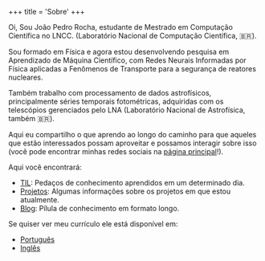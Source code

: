 +++
title = 'Sobre'
+++

Oi, Sou João Pedro Rocha, estudante de Mestrado em Computação Científica
no LNCC. (Laboratório Nacional de Computação Científica, :brazil:). 


Sou formado em Física e agora estou desenvolvendo pesquisa em Aprendizado de
Máquina Científico, com Redes Neurais Informadas por Física aplicadas a
Fenômenos de Transporte para a segurança de reatores nucleares. 

Também trabalho com processamento de dados astrofísicos, principalmente séries
temporais fotométricas, adquiridas com os telescópios gerenciados pelo LNA
(Laboratório Nacional de Astrofísica, também :brazil:).


Aqui eu compartilho o que aprendo ao longo do caminho para que aqueles que
estão interessados possam aproveitar e possamos interagir sobre isso (você pode
encontrar minhas redes sociais na [página principal](/)!). 


Aqui você encontrará:


- [TIL](/til/): Pedaços de conhecimento aprendidos em um determinado dia.
- [Projetos](/project/): Algumas informações sobre os projetos em que estou atualmente.
- [Blog](/posts/): Pílula de conhecimento em formato longo.

Se quiser ver meu currículo ele está disponível em:

- [Português](https://github.com/jpssrocha/cv_jpsrocha/raw/refs/heads/main/cv.pdf?download=)
- [Inglês](https://github.com/jpssrocha/cv_jpsrocha/raw/refs/heads/main/cv_en.pdf?download=)

